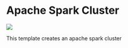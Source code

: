 # Apache Spark Cluster
<a href="https://portal.azure.com/#create/Microsoft.Template/uri/https%3A%2F%2Fraw.githubusercontent.com%2Fquankong%2FSparkOnAzure%2Fmaster%2Ftemplate.json" target="_blank">
    <img src="http://azuredeploy.net/deploybutton.png"/>
</a>

This template creates an apache spark cluster
